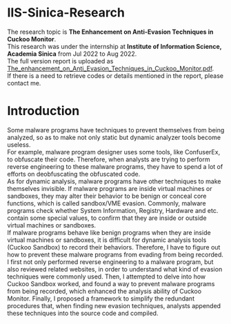 # IIS-Sinica-Research
The research topic is **The Enhancement on Anti-Evasion Techniques in Cuckoo Monitor**.\
This research was under the internship at **Institute of Information Science, Academia Sinica** from Jul 2022 to Aug 2022.\
The full version report is uploaded as [The_enhancement_on_Anti_Evasion_Techniques_in_Cuckoo_Monitor.pdf](The_enhancement_on_Anti_Evasion_Techniques_in_Cuckoo_Monitor.pdf).\
If there is a need to retrieve codes or details mentioned in the report, please contact me.

# Introduction
Some malware programs have techniques to prevent themselves from being analyzed, so as to make not only static but dynamic analyzer tools become useless.\
For example, malware program designer uses some tools, like ConfuserEx, to obfuscate their code. Therefore, when analysts are trying to perform reverse engineering to these malware programs, they have to spend a lot of efforts on deobfuscating the obfuscated code.\
As for dynamic analysis, malware programs have other techniques to make themselves invisible. If malware programs are inside virtual machines or sandboxes, they may alter their behavior to be benign or conceal core functions, which is called sandbox/VME evasion. Commonly, malware programs check whether System Information, Registry, Hardware and etc. contain some special values, to confirm that they are inside or outside virtual machines or sandboxes.\
If malware programs behave like benign programs when they are inside virtual machines or sandboxes, it is difficult for dynamic analysis tools (Cuckoo Sandbox) to record their behaviors. Therefore, I have to figure out how to prevent these malware programs from evading from being recorded.\
I first not only performed reverse engineering to a malware program, but also reviewed related websites, in order to understand what kind of evasion techniques were commonly used. Then, I attempted to delve into how Cuckoo Sandbox worked, and found a way to prevent malware programs from being recorded, which enhanced the analysis ability of Cuckoo Monitor. Finally, I proposed a framework to simplify the redundant procedures that, when finding new evasion techniques, analysts appended these techniques into the source code and compiled.
